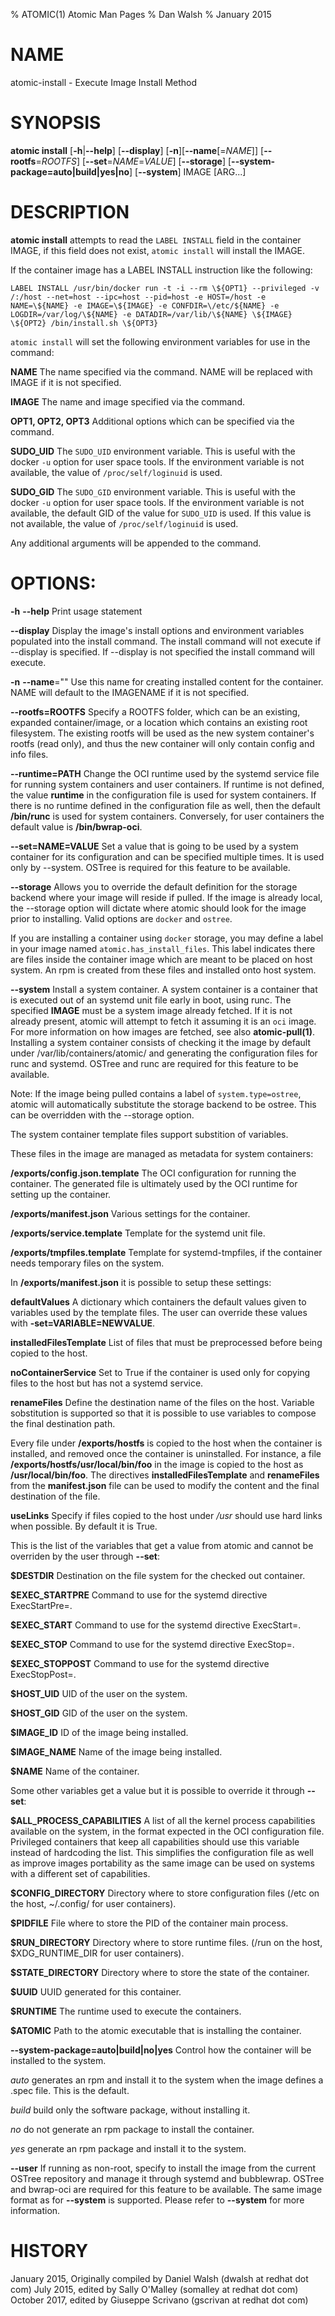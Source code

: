 % ATOMIC(1) Atomic Man Pages
% Dan Walsh
% January 2015
# NAME
atomic-install - Execute Image Install Method

# SYNOPSIS
**atomic install**
[**-h**|**--help**]
[**--display**]
[**-n**][**--name**[=*NAME*]]
[**--rootfs**=*ROOTFS*]
[**--set**=*NAME*=*VALUE*]
[**--storage**]
[**--system-package=auto|build|yes|no**]
[**--system**]
IMAGE [ARG...]

# DESCRIPTION
**atomic install** attempts to read the `LABEL INSTALL` field in the container
IMAGE, if this field does not exist, `atomic install` will install the IMAGE.

If the container image has a LABEL INSTALL instruction like the following:

`LABEL INSTALL /usr/bin/docker run -t -i --rm \${OPT1} --privileged -v /:/host --net=host --ipc=host --pid=host -e HOST=/host -e NAME=\${NAME} -e IMAGE=\${IMAGE} -e CONFDIR=\/etc/${NAME} -e LOGDIR=/var/log/\${NAME} -e DATADIR=/var/lib/\${NAME} \${IMAGE} \${OPT2} /bin/install.sh \${OPT3}`

`atomic install` will set the following environment variables for use in the command:

**NAME**
The name specified via the command.  NAME will be replaced with IMAGE if it is not specified.

**IMAGE**
The name and image specified via the command.

**OPT1, OPT2, OPT3**
Additional options which can be specified via the command.

**SUDO_UID**
The `SUDO_UID` environment variable.  This is useful with the docker
`-u` option for user space tools.  If the environment variable is
not available, the value of `/proc/self/loginuid` is used.

**SUDO_GID**
The `SUDO_GID` environment variable.  This is useful with the docker
`-u` option for user space tools.  If the environment variable is
not available, the default GID of the value for `SUDO_UID` is used.
If this value is not available, the value of `/proc/self/loginuid`
is used.

Any additional arguments will be appended to the command.

# OPTIONS:
**-h** **--help**
Print usage statement

**--display**
Display the image's install options and environment variables
populated into the install command.
The install command will not execute if --display is specified.
If --display is not specified the install command will execute.

**-n** **--name**=""
 Use this name for creating installed content for the container.
 NAME will default to the IMAGENAME if it is not specified.

**--rootfs=ROOTFS**
Specify a ROOTFS folder, which can be an existing, expanded
container/image, or a location which contains an existing
root filesystem. The existing rootfs will be used as the new
system container's rootfs (read only), and thus the new container
will only contain config and info files.

**--runtime=PATH**
Change the OCI runtime used by the systemd service file for running
system containers and user containers.  If runtime is not defined, the
value **runtime** in the configuration file is used for system
containers.  If there is no runtime defined in the configuration file
as well, then the default **/bin/runc** is used for system containers.
Conversely, for user containers the default value is **/bin/bwrap-oci**.

**--set=NAME=VALUE**
Set a value that is going to be used by a system container for its
configuration and can be specified multiple times.  It is used only
by --system.  OSTree is required for this feature to be available.

**--storage**
Allows you to override the default definition for the storage backend
where your image will reside if pulled.  If the image is already local,
the --storage option will dictate where atomic should look for the image
prior to installing. Valid options are `docker` and `ostree`.

If you are installing a container using `docker` storage, you may define a
label in your image named `atomic.has_install_files`. This label indicates
there are files inside the container image which are meant to be placed on host
system. An rpm is created from these files and installed onto host system.

**--system**
Install a system container.  A system container is a container that
is executed out of an systemd unit file early in boot, using runc.
The specified **IMAGE** must be a system image already fetched.  If it
is not already present, atomic will attempt to fetch it assuming it is
an `oci` image.  For more information on how images are fetched, see
also **atomic-pull(1)**.
Installing a system container consists of checking it the image by
default under /var/lib/containers/atomic/ and generating the
configuration files for runc and systemd.
OSTree and runc are required for this feature to be available.

Note: If the image being pulled contains a label of `system.type=ostree`,
atomic will automatically substitute the storage backend to be ostree. This
can be overridden with the --storage option.

The system container template files support substition of variables.

These files in the image are managed as metadata for system
containers:

**/exports/config.json.template** The OCI configuration for running
the container.  The generated file is ultimately used by the OCI
runtime for setting up the container.

**/exports/manifest.json** Various settings for the container.

**/exports/service.template** Template for the systemd unit file.

**/exports/tmpfiles.template** Template for systemd-tmpfiles, if the
container needs temporary files on the system.

In **/exports/manifest.json** it is possible to setup these settings:

**defaultValues** A dictionary which containers the default values
given to variables used by the template files.  The user can override
these values with **-set=VARIABLE=NEWVALUE**.

**installedFilesTemplate** List of files that must be preprocessed
before being copied to the host.

**noContainerService** Set to True if the container is used only for
copying files to the host but has not a systemd service.

**renameFiles** Define the destination name of the files on the host.
Variable sobstitution is supported so that it is possible to use
variables to compose the final destination path.

Every file under **/exports/hostfs** is copied to the host when the
container is installed, and removed once the container is
uninstalled.
For instance, a file **/exports/hostfs/usr/local/bin/foo** in the
image is copied to the host as **/usr/local/bin/foo**.
The directives **installedFilesTemplate** and **renameFiles** from the
**manifest.json** file can be used to modify the content and the final
destination of the file.

**useLinks** Specify if files copied to the host under */usr* should use
hard links when possible.  By default it is True.

This is the list of the variables that get a value from atomic and
cannot be overriden by the user through **--set**:

**$DESTDIR** Destination on the file system for the checked out
container.

**$EXEC_STARTPRE** Command to use for the systemd directive ExecStartPre=.

**$EXEC_START** Command to use for the systemd directive ExecStart=.

**$EXEC_STOP** Command to use for the systemd directive ExecStop=.

**$EXEC_STOPPOST** Command to use for the systemd directive ExecStopPost=.

**$HOST_UID** UID of the user on the system.

**$HOST_GID** GID of the user on the system.

**$IMAGE_ID** ID of the image being installed.

**$IMAGE_NAME** Name of the image being installed.

**$NAME** Name of the container.

Some other variables get a value but it is possible to override it
through **--set**:

**$ALL_PROCESS_CAPABILITIES** A list of all the kernel process
capabilities available on the system, in the format expected in the
OCI configuration file.
Privileged containers that keep all capabilities should use this
variable instead of hardcoding the list.  This simplifies the
configuration file as well as improve images portability as the same
image can be used on systems with a different set of capabilities.

**$CONFIG_DIRECTORY** Directory where to store configuration files
(/etc on the host, ~/.config/ for user containers).

**$PIDFILE** File where to store the PID of the container main
process.

**$RUN_DIRECTORY** Directory where to store runtime files. (/run on
the host, $XDG_RUNTIME_DIR for user containers).

**$STATE_DIRECTORY** Directory where to store the state of the container.

**$UUID** UUID generated for this container.

**$RUNTIME** The runtime used to execute the containers.

**$ATOMIC** Path to the atomic executable that is installing the container.

**--system-package=auto|build|no|yes**
Control how the container will be installed to the system.

*auto* generates an rpm and install it to the system when the
image defines a .spec file.  This is the default.

*build* build only the software package, without installing it.

*no* do not generate an rpm package to install the container.

*yes* generate an rpm package and install it to the system.

**--user**
If running as non-root, specify to install the image from the current
OSTree repository and manage it through systemd and bubblewrap.
OSTree and bwrap-oci are required for this feature to be available.
The same image format as for **--system** is supported.  Please refer
to **--system** for more information.

# HISTORY
January 2015, Originally compiled by Daniel Walsh (dwalsh at redhat dot com)
July 2015, edited by Sally O'Malley (somalley at redhat dot com)
October 2017, edited by Giuseppe Scrivano (gscrivan at redhat dot com)
